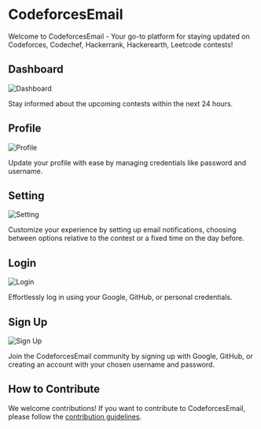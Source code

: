 # CodeforcesEmail

Welcome to CodeforcesEmail - Your go-to platform for staying updated on Codeforces, Codechef, Hackerrank, Hackerearth, Leetcode contests!

## Dashboard

![Dashboard](https://github.com/harshit-2004/Contest-Update/assets/96365691/30ebb1e5-75e6-4349-a1da-834ad7f5753c.png)

Stay informed about the upcoming contests within the next 24 hours.

## Profile

![Profile](https://github.com/harshit-2004/CodeforcesEmail/assets/96365691/75558d01-2177-4ea0-aec5-bc398a973f5e")

Update your profile with ease by managing credentials like password and username.

## Setting

![Setting](https://github.com/harshit-2004/Contest-Update/assets/96365691/da5bc0b6-c42b-43df-95a2-71cf893f9c67.png)

Customize your experience by setting up email notifications, choosing between options relative to the contest or a fixed time on the day before.

## Login

![Login](https://github.com/harshit-2004/Contest-Update/assets/96365691/b42c647a-74cf-4ed6-bf66-5114746ad654.png)

Effortlessly log in using your Google, GitHub, or personal credentials.

## Sign Up

![Sign Up](https://github.com/harshit-2004/Contest-Update/assets/96365691/b8970e1c-8115-4264-893c-76640498d933.png)

Join the CodeforcesEmail community by signing up with Google, GitHub, or creating an account with your chosen username and password.

## How to Contribute

We welcome contributions! If you want to contribute to CodeforcesEmail, please follow the [contribution guidelines](CONTRIBUTING.md).
